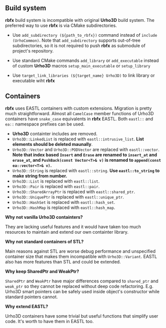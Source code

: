 ## Build system

**rbfx** build system is incompatible with original **Urho3D** build system.
The preferred way to use **rbfx** is via CMake subdirectories.

* Use `add_subdirectory (${path_to_rbfx})` command instead of `include (UrhoCommon)`.
Note that `add_subdirectory` supports out-of-tree subdirectories, so it is not required to push **rbfx** as submodule of project's repository.

* Use standard CMake commands `add_library` or `add_executable` instead of custom **Urho3D** macros `setup_main_executable` or `setup_library`

* Use `target_link_libraries (${target_name} Urho3D)` to link library or executable wiht **rbfx**

## Containers

**rbfx** uses EASTL containers with custom extensions.
Migration is pretty much straightforward. Almost all `CamelCase` member functions of Urho3D containers have `snake_case` equivalents in **rbfx** EASTL. Both `eastl::` and `ea::` namespace prefixes can be used.

* **Urho3D** containter includes are removed.
* `Urho3D::LinkedList` is replaced with `eastl::intrusive_list`. **List elements should be deleted maunally**.
* `Urho3D::Vector` and `Urho3D::PODVector` are replaced with `eastl::vector`. **Note that index based `Insert` and `Erase` are renamed to `insert_at` and `erase_at`, and `PushBack(const Vector<T>& v)` is renamed to `append(const ea::vector<T>& v)`.**
* `Urho3D::String` is replaced with `eastl::string`. **Use `eastl::to_string` to make string from number.**
* `Urho3D::List` is replaced with `eastl::list`.
* `Urho3D::Pair` is replaced with `eastl::pair`.
* `Urho3D::SharedArrayPtr` is replaced with `eastl::shared_ptr`.
* `Urho3D::UniquePtr` is replaced with `eastl::unique_ptr`.
* `Urho3D::HashSet` is replaced with `eastl::hash_set`.
* `Urho3D::HashMap` is replaced with `eastl::hash_map`.

**Why not vanilla Urho3D containters?**

They are lacking useful features and it would have taken too much resources to maintain and extend our own containter library.

**Why not standard containers of STL?**

Main reasons against STL are worse debug performance and unspecified container size that makes them incompatible with `Urho3D::Variant`. EASTL also has more features than STL and could be extended.

**Why keep SharedPtr and WeakPtr?**

`SharedPtr` and `WeakPtr` have major differences compared to `shared_ptr` and `weak_ptr` so they cannot be replaced without deep code refactoring. E.g. Urho3D smart pointers can be safely used inside object's constructor while standard pointers cannot.

**Why extend EASTL?**

Urho3D containers have some trivial but useful functions that simplify user code. It's worth to have them in EASTL too.